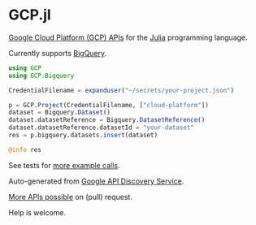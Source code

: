 # GCP.jl
[Google Cloud Platform (GCP) APIs](https://cloud.google.com/apis/) for the [Julia](https://julialang.org/) programming language.

Currently supports [BigQuery](https://cloud.google.com/bigquery/docs/reference/libraries).

```julia
using GCP
using GCP.Bigquery

CredentialFilename = expanduser("~/secrets/your-project.json")

p = GCP.Project(CredentialFilename, ["cloud-platform"])
dataset = Bigquery.Dataset()
dataset.datasetReference = Bigquery.DatasetReference()
dataset.datasetReference.datasetId = "your-dataset"
res = p.bigquery.datasets.insert(dataset)

@info res
```

See tests for [more example calls](https://github.com/rana/GCP.jl/blob/master/test/bigquery.jl).

Auto-generated from [Google API Discovery Service](https://developers.google.com/discovery/).

[More APIs possible](https://github.com/rana/GCP.jl/blob/master/test/runbootstrap.jl) on (pull) request.

Help is welcome.